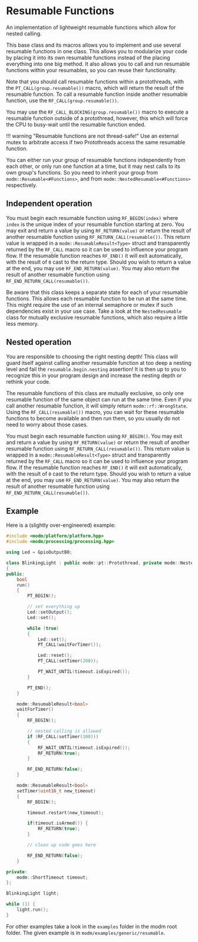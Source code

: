 # Resumable Functions

An implementation of lightweight resumable functions which allow for nested calling.

This base class and its macros allows you to implement and use several
resumable functions in one class.
This allows you to modularize your code by placing it into its own resumable functions
instead of the placing everything into one big method.
It also allows you to call and run resumable functions within your resumables,
so you can reuse their functionality.

Note that you should call resumable functions within a protothreads, with the
`PT_CALL(group.resumable())` macro, which will return the result of the 
resumable function. To call a resumable function inside another resumable
function, use the `RF_CALL(group.resumable())`.

You may use the `RF_CALL_BLOCKING(group.resumable())` macro to execute
a resumable function outside of a protothread, however, this which will
force the CPU to busy-wait until the resumable function ended.

!!! warning "Resumable functions are not thread-safe!"
    Use an external mutex to arbitrate access if two Protothreads access the
    same resumable function.

You can either run your group of resumable functions independently from each
other, or only run one function at a time, but it may nest calls to its own 
group's functions.
So you need to inherit your group from `modm::Resumable<#Functions>`, and from
`modm::NestedResumable<#Functions>` respectively.


## Independent operation

You must begin each resumable function using `RF_BEGIN(index)` where `index` is
the unique index of your resumable function starting at zero.
You may exit and return a value by using `RF_RETURN(value)` or
return the result of another resumable function using `RF_RETURN_CALL(resumable())`.
This return value is wrapped in a `modm::ResumableResult<Type>` struct
and transparently returned by the `RF_CALL` macro so it can be used
to influence your program flow.
If the resumable function reaches `RF_END()` it will exit automatically,
with the result of `0` cast to the return type.
Should you wish to return a value at the end, you may use
`RF_END_RETURN(value)`.
You may also return the result of another resumable function using
`RF_END_RETURN_CALL(resumable())`.

Be aware that this class keeps a separate state for each of your resumable functions.
This allows each resumable function to be run at the same time.
This might require the use of an internal semaphore or mutex if such
dependencies exist in your use case.
Take a look at the `NestedResumable` class for mutually exclusive resumable functions,
which also require a little less memory.


## Nested operation

You are responsible to choosing the right nesting depth!
This class will guard itself against calling another resumable function at too
deep a nesting level and fail the `resumable.begin.nesting` assertion!
It is then up to you to recognize this in your program design
and increase the nesting depth or rethink your code.

The resumable functions of this class are mutually exclusive, so only one
resumable function of the same object can run at the same time. Even if you
call another resumable function, it will simply return `modm::rf::WrongState`.
Using the `RF_CALL(resumable())` macro, you can wait for these
resumable functions to become available and then run them, so you usually do
not need to worry about those cases.

You must begin each resumable function using `RF_BEGIN()`.
You may exit and return a value by using `RF_RETURN(value)` or
return the result of another resumable function using `RF_RETURN_CALL(resumable())`.
This return value is wrapped in a `modm::ResumableResult<Type>` struct
and transparently returned by the `RF_CALL` macro so it can be used
to influence your program flow.
If the resumable function reaches `RF_END()` it will exit automatically,
with the result of `0` cast to the return type.
Should you wish to return a value at the end, you may use
`RF_END_RETURN(value)`.
You may also return the result of another resumable function using
`RF_END_RETURN_CALL(resumable())`.


## Example

Here is a (slightly over-engineered) example:

```cpp
#include <modm/platform/platform.hpp>
#include <modm/processing/processing.hpp>

using Led = GpioOutputB0;

class BlinkingLight : public modm::pt::Protothread, private modm::NestedResumable<2>
{
public:
    bool
    run()
    {
        PT_BEGIN();

        // set everything up
        Led::setOutput();
        Led::set();

        while (true)
        {
            Led::set();
            PT_CALL(waitForTimer());

            Led::reset();
            PT_CALL(setTimer(200));

            PT_WAIT_UNTIL(timeout.isExpired());
        }

        PT_END();
    }

    modm::ResumableResult<bool>
    waitForTimer()
    {
        RF_BEGIN();

        // nested calling is allowed
        if (RF_CALL(setTimer(100)))
        {
            RF_WAIT_UNTIL(timeout.isExpired());
            RF_RETURN(true);
        }

        RF_END_RETURN(false);
    }

    modm::ResumableResult<bool>
    setTimer(uint16_t new_timeout)
    {
        RF_BEGIN();

        timeout.restart(new_timeout);

        if(timeout.isArmed()) {
            RF_RETURN(true);
        }

        // clean up code goes here

        RF_END_RETURN(false);
    }

private:
    modm::ShortTimeout timeout;
};

BlinkingLight light;

while (1) {
    light.run();
}
```

For other examples take a look in the `examples` folder in the modm
root folder. The given example is in `modm/examples/generic/resumable`.